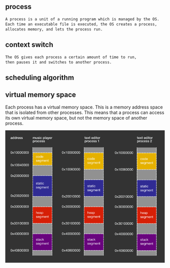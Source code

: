 process
-------
    A process is a unit of a running program which is managed by the OS. 
    Each time an executable file is executed, the OS creates a process, 
    allocates memory, and lets the process run.
    
context switch
--------------
    The OS gives each process a certain amount of time to run, 
    then pauses it and switches to another process.
    
    
scheduling algorithm
--------------------

virtual memory space
--------------------
Each process has a virtual memory space. 
This is a memory address space that is isolated from other processes. 
This means that a process can access its own virtual memory space, 
but not the memory space of another process.

![virtualMemorySpace](https://github.com/Youcheng/ServerTuning/blob/master/Memory/virtualMemorySpace.png)
    
    